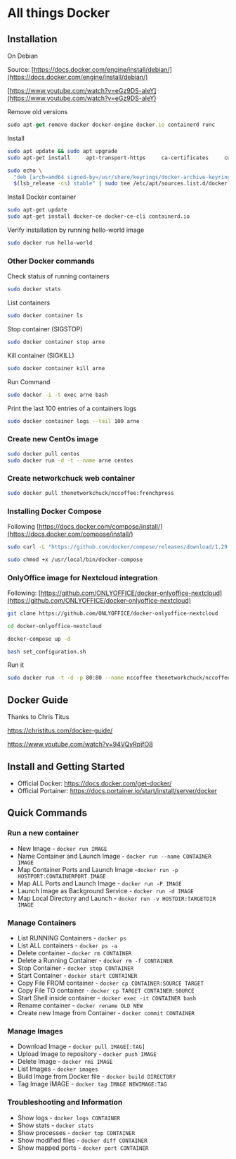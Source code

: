 # All things Docker

## Installation

On Debian

Source: [https://docs.docker.com/engine/install/debian/](https://docs.docker.com/engine/install/debian/)

[https://www.youtube.com/watch?v=eGz9DS-aIeY](https://www.youtube.com/watch?v=eGz9DS-aIeY)

Remove old versions

```jsx
sudo apt-get remove docker docker-engine docker.io containerd runc
```

Install

```bash
sudo apt update && sudo apt upgrade
sudo apt-get install     apt-transport-https     ca-certificates     curl     gnupg     lsb-release -y
```

```bash
sudo echo \
  "deb [arch=amd64 signed-by=/usr/share/keyrings/docker-archive-keyring.gpg] https://download.docker.com/linux/debian \
  $(lsb_release -cs) stable" | sudo tee /etc/apt/sources.list.d/docker.list > /dev/null
```

Install Docker container

```bash
sudo apt-get update
sudo apt-get install docker-ce docker-ce-cli containerd.io
```

Verify installation by running hello-world image

```bash
sudo docker run hello-world
```


### Other Docker commands

Check status of running containers

```bash
sudo docker stats
```

List containers

```bash
sudo docker container ls
```

Stop container (SIGSTOP)

```bash
sudo docker container stop arne
```

Kill container (SIGKILL)

```bash
sudo docker container kill arne
```

Run Command

```bash
sudo docker -i -t exec arne bash
```

Print the last 100 entries of a containers logs

```bash
sudo docker container logs --tail 100 arne
```

### Create new CentOs image

```bash
sudo docker pull centos
sudo docker run -d -t --name arne centos
```

### Create networkchuck web container

```bash
sudo docker pull thenetworkchuck/nccoffee:frenchpress
```

### Installing Docker Compose

Following [https://docs.docker.com/compose/install/](https://docs.docker.com/compose/install/)

```bash
sudo curl -L "https://github.com/docker/compose/releases/download/1.29.1/docker-compose-$(uname -s)-$(uname -m)" -o /usr/local/bin/docker-compose

sudo chmod +x /usr/local/bin/docker-compose
```

### OnlyOffice image for Nextcloud integration

Following: [https://github.com/ONLYOFFICE/docker-onlyoffice-nextcloud](https://github.com/ONLYOFFICE/docker-onlyoffice-nextcloud)

```bash
git clone https://github.com/ONLYOFFICE/docker-onlyoffice-nextcloud

cd docker-onlyoffice-nextcloud

docker-compose up -d

bash set_configuration.sh
```

Run it

```bash
sudo docker run -t -d -p 80:80 --name nccoffee thenetworkchuck/nccoffee:frenchpress
```

## Docker Guide

Thanks to Chris Titus

https://christitus.com/docker-guide/

https://www.youtube.com/watch?v=94VQvRpjfO8

Install and Getting Started
---------------------------

-   Official Docker: <https://docs.docker.com/get-docker/>
-   Official Portainer: <https://docs.portainer.io/start/install/server/docker>

Quick Commands
--------------

### Run a new container

-   New Image - `docker run IMAGE`
-   Name Container and Launch Image - `docker run --name CONTAINER IMAGE`
-   Map Container Ports and Launch Image -`docker run -p HOSTPORT:CONTAINERPORT IMAGE`
-   Map ALL Ports and Launch Image - `docker run -P IMAGE`
-   Launch Image as Background Service - `docker run -d IMAGE`
-   Map Local Directory and Launch - `docker run -v HOSTDIR:TARGETDIR IMAGE`

### Manage Containers

-   List RUNNING Containers - `docker ps`
-   List ALL containers - `docker ps -a`
-   Delete container - `docker rm CONTAINER`
-   Delete a Running Container - `docker rm -f CONTAINER`
-   Stop Container - `docker stop CONTAINER`
-   Start Container - `docker start CONTAINER`
-   Copy File FROM container - `docker cp CONTAINER:SOURCE TARGET`
-   Copy File TO container - `docker cp TARGET CONTAINER:SOURCE`
-   Start Shell inside container - `docker exec -it CONTAINER bash`
-   Rename container - `docker rename OLD NEW`
-   Create new Image from Container - `docker commit CONTAINER`

### Manage Images

-   Download Image - `docker pull IMAGE[:TAG]`
-   Upload Image to repository - `docker push IMAGE`
-   Delete Image - `docker rmi IMAGE`
-   List Images - `docker images`
-   Build Image from Docker file - `docker build DIRECTORY`
-   Tag Image IMAGE - `docker tag IMAGE NEWIMAGE:TAG`

### Troubleshooting and Information

-   Show logs - `docker logs CONTAINER`
-   Show stats - `docker stats`
-   Show processes - `docker top CONTAINER`
-   Show modified files - `docker diff CONTAINER`
-   Show mapped ports - `docker port CONTAINER`

